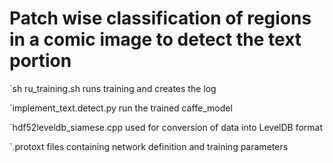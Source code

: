 # Patch wise classification of regions in a comic image to detect the text portion	

`sh ru_training.sh 
runs training and creates the log

`implement_text.detect.py
run the trained caffe_model

`hdf52leveldb_siamese.cpp
used for conversion of data into LevelDB format

`.protoxt 
files containing network definition and training parameters
